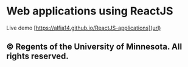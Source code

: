 # Web applications using ReactJS
Live demo 
[https://alfia14.github.io/ReactJS-applications](url)
## © Regents of the University of Minnesota. All rights reserved.

